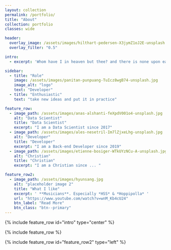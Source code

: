 ```yaml
---
layout: collection
permalink: /portfolio/
title: "About"
collection: portfolio
classes: wide

header:
  overlay_image: /assets/images/hilthart-pedersen-X3jymZ1oJ2E-unsplash.jpg
  overlay_filter: "0.5"

intro: 
  - excerpt: 'Whom have I in heaven but thee? and there is none upon earth that I desire beside thee. My flesh and my heart faileth: but God is the strength of my heart, and my portion for ever. Psalms 73:25-26'

sidebar:
  - title: "Role"
    image: /assets/images/panitan-punpuang-TuIcz8wgB74-unsplash.jpg
    image_alt: "logo"
    text: "Developer"
  - title: "Enthusiastic"
    text: "take new ideas and put it in practice"

feature_row:
  - image_path: /assets/images/anas-alshanti-feXpdV001o4-unsplash.jpg
    alt: "Data Scientist"
    title: "Data Scientist"
    excerpt: "I am a Data Scientist since 2017"
  - image_path: /assets/images/ales-nesetril-Im7lZjxeLhg-unsplash.jpg
    alt: "Developer"
    title: "Developer"
    excerpt: "I am a Back-end Developer since 2019"
  - image_path: /assets/images/etienne-bosiger-WTkUYzNCu-A-unsplash.jpg
    alt: "Christian"
    title: "Christian"
    excerpt: "I am a Christian since ... "

feature_row2:
  - image_path: /assets/images/hyunsang.jpg
    alt: "placeholder image 2"
    title: "What I like"
    excerpt: ' **Musicians**. Especially *HSS* & *Hoppipolla* ' 
    url: "https://www.youtube.com/watch?v=wnM_Kb4cU24"
    btn_label: "Read More"
    btn_class: "btn--primary"
---
```


{% include feature_row id="intro" type="center" %}

{% include feature_row %}

{% include feature_row id="feature_row2" type="left" %}

